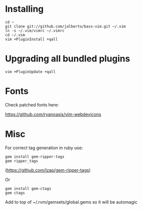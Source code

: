 # Installing

    cd ~
    git clone git://github.com/jalberto/bass-vim.git ~/.vim
    ln -s ~/.vim/vimrc ~/.vimrc
    cd ~/.vim
    vim +PluginInstall +qall

# Upgrading all bundled plugins

    vim +PluginUpdate +qall

# Fonts

Check patched fonts here:

https://github.com/ryanoasis/vim-webdevicons

# Misc

For correct tag generation in ruby use:

    gem install gem-ripper-tags
    gem ripper_tags

(https://github.com/lzap/gem-ripper-tags)

Or

    gem install gem-ctags
    gem ctags

Add to top of ~/.rvm/gemsets/global.gems so it will be automagic
